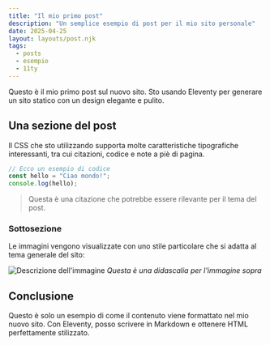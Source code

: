 ```yaml
---
title: "Il mio primo post"
description: "Un semplice esempio di post per il mio sito personale"
date: 2025-04-25
layout: layouts/post.njk
tags: 
  - posts
  - esempio
  - 11ty
---
```


Questo è il mio primo post sul nuovo sito. Sto usando Eleventy per generare un sito statico con un design elegante e pulito.

## Una sezione del post

Il CSS che sto utilizzando supporta molte caratteristiche tipografiche interessanti, tra cui citazioni, codice e note a piè di pagina.

```js
// Ecco un esempio di codice
const hello = "Ciao mondo!";
console.log(hello);
```

> Questa è una citazione che potrebbe essere rilevante per il tema del post.

### Sottosezione

Le immagini vengono visualizzate con uno stile particolare che si adatta al tema generale del sito:

![Descrizione dell'immagine](/assets/images/example.jpg)
*Questa è una didascalia per l'immagine sopra*

## Conclusione

Questo è solo un esempio di come il contenuto viene formattato nel mio nuovo sito. Con Eleventy, posso scrivere in Markdown e ottenere HTML perfettamente stilizzato.